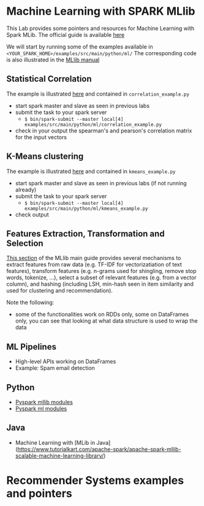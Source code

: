 # Machine Learning with SPARK MLlib
This Lab provides some pointers and resources for Machine Learning with Spark MLib.
The official guide is available [here](https://spark.apache.org/docs/2.3.0/ml-guide.html)

We will start by running some of the examples available in `<YOUR_SPARK_HOME>/examples/src/main/python/ml/`
The corresponding code is also illustrated in the [MLlib manual](https://spark.apache.org/docs/2.3.0/ml-guide.html)

## Statistical Correlation
The example is illustrated [here](https://spark.apache.org/docs/2.3.0/ml-guide.html) and contained in `correlation_example.py`
* start spark master and slave as seen in previous labs
* submit the task to your spark server
  - `$ bin/spark-submit --master local[4] examples/src/main/python/ml/correlation_example.py`
* check in your output the spearman's and pearson's correlation matrix for the input vectors

## K-Means clustering
The example is illustrated [here](https://spark.apache.org/docs/2.3.0/ml-clustering.html#k-means) and contained in `kmeans_example.py`
* start spark master and slave as seen in previous labs (if not running already)
* submit the task to your spark server
  - `$ bin/spark-submit --master local[4] examples/src/main/python/ml/kmeans_example.py`
* check output

## Features Extraction, Transformation and Selection
[This section](https://spark.apache.org/docs/2.3.0/ml-features.html) of the MLlib main guide provides several mechanisms to extract features from raw data (e.g. TF-IDF for vectorizatiation of text features), transform features (e.g. n-grams used for shingling, remove stop words, tokenize, ...), select a subset of relevant features (e.g. from a vector column), and hashing (including LSH, min-hash seen in item similarity and used for clustering and recommendation).

Note the following:
  * some of the functionalities work on RDDs only, some on DataFrames only, you can see that looking at what data structure is used to wrap the data 

## ML Pipelines
  * High-level APIs working on DataFrames
  * Example: Spam email detection
  

## Python 
* [Pyspark mllib modules](https://spark.apache.org/docs/2.3.0/api/python/pyspark.mllib.html)
* [Pyspark ml modules](https://spark.apache.org/docs/2.3.0/api/python/pyspark.ml.html)

## Java
* Machine Learning with [MLib in Java] (https://www.tutorialkart.com/apache-spark/apache-spark-mllib-scalable-machine-learning-library/)

# Recommender Systems examples and pointers
<!--* [Example Collaborative Filtering](https://www.tutorialspoint.com/pyspark/pyspark_mllib.htm)>

